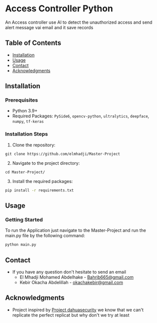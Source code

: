 # Access Controller Python 

An Access controller use AI to detect the unauthorized access and send alert message vai email and it save records 

## Table of Contents
- [Installation](#installation)
- [Usage](#usage)
- [Contact](#contact)
- [Acknowledgments](#acknowledgments)

## Installation

### Prerequisites

- Python 3.9+
- Required Packages: `PySide6`, `opencv-python`, `ultralytics`, `deepface`, `numpy`, `tf-keras`

### Installation Steps

1. Clone the repository:

```copy
git clone https://github.com/elmhadji/Master-Project 
```

2. Navigate to the project directory:

```copy 
cd Master-Project/
```

3. Install the required packages:

``` bash
pip install -r requirements.txt
```

## Usage


### Getting Started

To run the Application just navigate to the Master-Project and run the main.py file by the following command:

``` bash 
python main.py
```

## Contact

- If you have any question don't hesitate to send an email <br>
	- El Mhadji Mohamed Abdelhake - Bahrib665@gmail.com <br>
	- Kebir Okacha Abdelillah - okachakebir@gmail.com

## Acknowledgments


- Project inspired by [Project dahuasecurity](https://us.dahuasecurity.com/) we know that we can't replicate the perfect replicat but why don't we try at least 
